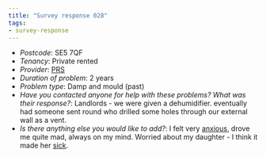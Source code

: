 ```yaml
---
title: "Survey response 028"
tags: 
- survey-response
---
```


- *Postcode*: SE5 7QF  
- *Tenancy*: Private rented  
- *Provider*: [PRS](providers/PRS)
- *Duration of problem*: 2 years   
- *Problem type*: Damp and mould (past)  
- *Have you contacted anyone for help with these problems? What was their response?*: Landlords - we were given a dehumidifier. eventually had someone sent round who drilled some holes through our external wall as a vent. 
- *Is there anything else you would like to add?*: I felt very [anxious](cause-effect-affect/mental-health), drove me quite mad, always on my mind. Worried about my daughter - I think it made her [sick](cause-effect-affect/health).  
